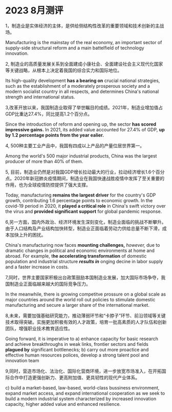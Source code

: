 # 2023 8月测评

1，制造业是实体经济的主体，是供给侧结构性改革的重要领域和技术创新的主战场。

Manufacturing is the mainstay of the real economy, an important sector of supply-side structural reform and a main battelfield of technology innovation.

2, 制造业的高质量发展关系到全面建成小康社会、全面建设社会主义现代化国家等关键战略，从根本上决定着我国的综合实力和国际地位。

Its high-quality development **has a bearing on** crucial  national strategies, such as the establishment of a moderately prosperous society and a modern socialist country in all respects, and determines China's national strength and international status.

3,改革开放以来，我国制造业取得了举世瞩目的成绩。2021年，制造业增加值占GDP比重达27.4%，同比提高1.2个百分点。

Since the introduction of reform and opening up, the sector **has scored impressive gains.** In 2021, its added value accounted for 27.4% of GDP, **up by 1.2 percentage points from the year ealier.**

4, 500种主要工业产品中，我国有四成以上产品的产量位居世界第一。

Among the world's 500 major industrial products, China was the largest producer of more than 40% of them.

5, 目前，制造业仍然是对我国GDP增长拉动最大的行业，拉动经济增长1.6个百分点。2020年新冠肺炎疫情期间，制造业在我国快速战胜疫情中发挥了至关重要的作用，也为全球疫情防控提供了强大支撑。

Today, manufacturing **remains the largest driver** for  the country's GDP growth, contributing 1.6 percentage points to economic growth. In the covid-19 period in 2020, it **played a  critical role** in China's swift victory over the virus and **provided significant support** for global pandemic response.

6,另一方面，国内外政治、经济环境发生深刻变化，制造业面临的挑战不断攀升。由于人口结构及产业结构加快转型，制造业正面临着劳动力供给总量不断下滑，成本加快上升的困扰。

China's manufacturing now faces **mounting challenges,** *however,* due to dramatic changes in political and economic environments at home and abroad. For example, t**he accelerating transformation** of domestic population and industrial structure ***results in*** onging decine in labor supply and  a faster increase in costs.

7,同时，世界主要国家积极出台政策鼓励本国制造业发展，加大国际市场争夺，我国制造业正面临越来越大的国际竞争压力。

In the meanwhile, there is growing competitve prossure on a global scale as major countries around the world roll out policies to stimulate domestic manufacturing and secure a larger share of the international market.

8,未来，需要加强基础研究能力，推动薄弱环节和“卡脖子”环节、前沿领域等关键技术取得突破。实施更加积极有效的人才政策，培育一批高素质的人才队伍和创新团队，增强职业技术教育适应性。

Going forward, it is imperative to a) enhance capacity for basic research and achieve breakthroughs in weak links, frontier sectors and fields **plagued by** significant bottlenecks; b) carry out more proactice and effective human resources polices, develop a strong talent pool and innovation team 

9,同时，营造市场化、法治化、国际化营商环境，进一步放宽市场准入，在开拓国际合作中打造更强创新力、更高附加值、更具韧性的现代产业体系。

c) build a market-based, law-based, world-class bussiness environment, expand market access, and expand international cooperation as we seek to build a modern industrial system characterized by increased innovation capacity, higher added value and enhanced resilience.

